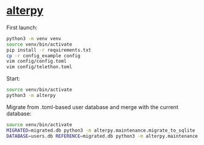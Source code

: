 # [alterpy](https://alterpy.t.me/)

First launch:

```sh
python3 -m venv venv
source venv/bin/activate
pip install -r requirements.txt
cp -r config_example config
vim config/config.toml
vim config/telethon.toml
```

Start:

```sh
source venv/bin/activate
python3 -m alterpy
```

Migrate from .toml-based user database and merge with the current database:

```sh
source venv/bin/activate
MIGRATED=migrated.db python3 -m alterpy.maintenance.migrate_to_sqlite
DATABASE=users.db REFERENCE=migrated.db python3 -m alterpy.maintenance.merge_with_backup
```

